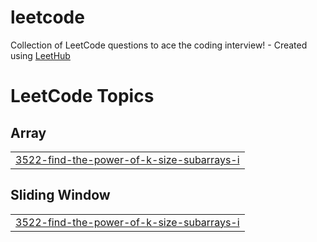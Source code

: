 # leetcode
Collection of LeetCode questions to ace the coding interview! - Created using [LeetHub](https://github.com/QasimWani/LeetHub)

<!---LeetCode Topics Start-->
# LeetCode Topics
## Array
|  |
| ------- |
| [3522-find-the-power-of-k-size-subarrays-i](https://github.com/davidpangsw/leetcode/tree/master/3522-find-the-power-of-k-size-subarrays-i) |
## Sliding Window
|  |
| ------- |
| [3522-find-the-power-of-k-size-subarrays-i](https://github.com/davidpangsw/leetcode/tree/master/3522-find-the-power-of-k-size-subarrays-i) |
<!---LeetCode Topics End-->